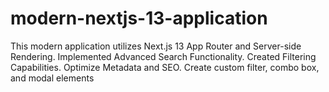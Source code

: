 # modern-nextjs-13-application
 This modern application utilizes Next.js 13 App Router and Server-side Rendering. Implemented Advanced Search Functionality. Created Filtering Capabilities. Optimize Metadata and SEO. Create custom filter, combo box, and modal elements 
